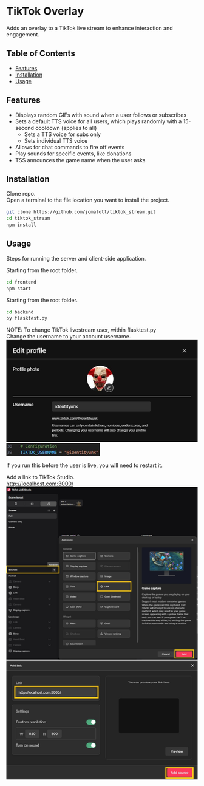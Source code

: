 # TikTok Overlay

Adds an overlay to a TikTok live stream to enhance interaction and engagement.

## Table of Contents
- [Features](#features)
- [Installation](#installation)
- [Usage](#usage)

## Features

- Displays random GIFs with sound when a user follows or subscribes
- Sets a default TTS voice for all users, which plays randomly with a 15-second cooldown (applies to all)
  - Sets a TTS voice for subs only
  - Sets individual TTS voice
- Allows for chat commands to fire off events
- Play sounds for specific events, like donations
- TSS announces the game name when the user asks

## Installation

Clone repo. <br>
Open a terminal to the file location you want to install the project.
```bash
git clone https://github.com/jcmalott/tiktok_stream.git
cd tiktok_stream
npm install
```

## Usage

Steps for running the server and client-side application.

Starting from the root folder.<br>
```bash
cd frontend
npm start
```

Starting from the root folder.<br>
```bash
cd backend
py flasktest.py
```
NOTE: 
To change TikTok livestream user, within flasktest.py<br>
Change the username to your account username.<br>
![Profile](images/Profile.jpg) <br>
![Username](images/tiktok_user.jpg)

If you run this before the user is live, you will need to restart it.

Add a link to TikTok Studio. <br>
http://localhost.com:3000/ <br>
![Studio](images/tiktok_studio.jpg) <br>
![Link](images/studio_link.jpg)

